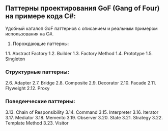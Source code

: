 ## Паттерны проектирования GoF (Gang of Four) на примере кода C#:

Удобный каталоп GoF паттернов с описанием и реальным примером использования на C#.

1. Порождающие паттерны:

1.1. Abstract Factory
1.2. Builder
1.3. Factory Method
1.4. Prototype
1.5. Singleton

### Структурные паттерны:

2.6. Adapter
2.7. Bridge
2.8. Composite
2.9. Decorator
2.10. Facade
2.11. Flyweight
2.12. Proxy

### Поведенческие паттерны:

3.13. Chain of Responsibility
3.14. Command
3.15. Interpreter
3.16. Iterator
3.17. Mediator
3.18. Memento
3.19. Observer
3.20. State
3.21. Strategy
3.22. Template Method
3.23. Visitor